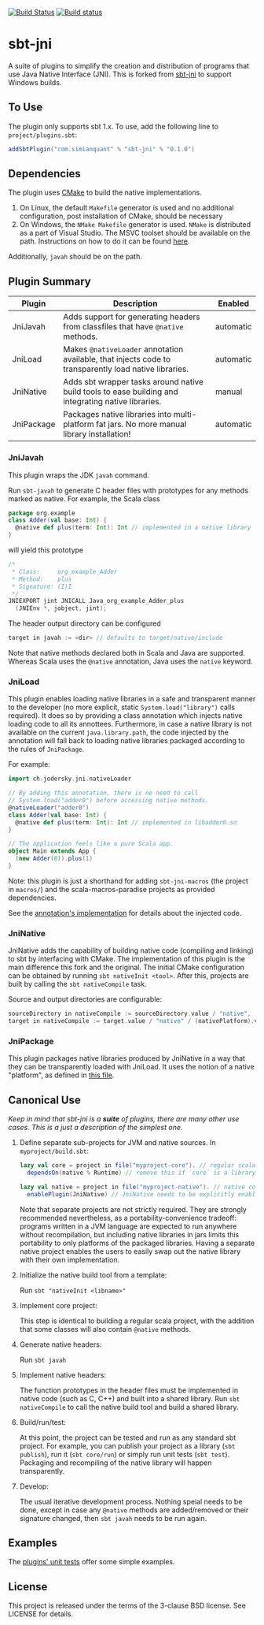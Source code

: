 [![Build Status](https://travis-ci.org/SimianQuant/sbt-jni.svg?branch=master)](https://travis-ci.org/SimianQuant/sbt-jni)
[![Build status](https://ci.appveyor.com/api/projects/status/ubaj4l9yv4e00fue?svg=true)](https://ci.appveyor.com/project/harshad-deo/sbt-jni)

sbt-jni
===

A suite of plugins to simplify the creation and distribution of programs that use Java Native Interface (JNI). This is forked
from [sbt-jni](https://github.com/jodersky/sbt-jni/tree/master/plugin/src) to support Windows builds.

## To Use 

The plugin only supports sbt 1.x. To use, add the following line to `project/plugins.sbt`:

```scala
addSbtPlugin("com.simianquant" % "sbt-jni" % "0.1.0")
```

## Dependencies

The plugin uses [CMake](https://cmake.org/) to build the native implementations. 

1. On Linux, the default `Makefile` generator is used and no additional configuration, post installation of CMake, should be necessary
1. On Windows, the `NMake Makefile` generator is used. `NMake` is distributed as a part of Visual Studio. The MSVC toolset should 
be available on the path. Instructions on how to do it can be found [here](https://docs.microsoft.com/en-us/cpp/build/building-on-the-command-line?view=vs-2019). 

Additionally, `javah` should be on the path.

## Plugin Summary

| Plugin     | Description                                                                                           |  Enabled  |
| ---------- | ----------------------------------------------------------------------------------------------------- | --------- |
| JniJavah   | Adds support for generating headers from classfiles that have `@native` methods.                      | automatic |
| JniLoad    | Makes `@nativeLoader` annotation available, that injects code to transparently load native libraries. | automatic |
| JniNative  | Adds sbt wrapper tasks around native build tools to ease building and integrating native libraries.   | manual    |
| JniPackage | Packages native libraries into multi-platform fat jars. No more manual library installation!          | automatic |

### JniJavah

This plugin wraps the JDK `javah` command.

Run `sbt-javah` to generate C header files with prototypes for any methods marked as native. For example, the Scala class

```scala
package org.example
class Adder(val base: Int) {
  @native def plus(term: Int): Int // implemented in a native library
}
```

will yield this prototype
```c
/*
 * Class:     org_example_Adder
 * Method:    plus
 * Signature: (I)I
 */
JNIEXPORT jint JNICALL Java_org_example_Adder_plus
  (JNIEnv *, jobject, jint);
```

The header output directory can be configured

```scala
target in javah := <dir> // defaults to target/native/include
```

Note that native methods declared both in Scala and Java are supported. Whereas Scala uses the `@native` annotation, Java uses the
`native` keyword.

### JniLoad

This plugin enables loading native libraries in a safe and transparent manner to the developer (no more explicit, static `System.load("library")` calls required). It does so by providing a class annotation which injects native loading code to all its annottees. Furthermore, in case a native library is not available on the current `java.library.path`, the code injected by the annotation will fall back to loading native libraries packaged according to the rules of `JniPackage`.

For example:

```scala
import ch.jodersky.jni.nativeLoader

// By adding this annotation, there is no need to call
// System.load("adder0") before accessing native methods.
@nativeLoader("adder0")
class Adder(val base: Int) {
  @native def plus(term: Int): Int // implemented in libadder0.so
}

// The application feels like a pure Scala app.
object Main extends App {
  (new Adder(0)).plus(1)
}
```

Note: this plugin is just a shorthand for adding `sbt-jni-macros` (the project in `macros/`) and the scala-macros-paradise projects as provided dependencies.

See the [annotation's implementation](macros/src/main/scala/ch/jodersky/jni/annotations.scala) for details about the injected code.

### JniNative

JniNative adds the capability of building native code (compiling and linking) to sbt by interfacing with CMake. The implementation of
this plugin is the main difference this fork and the original. The initial CMake configuration can be obtained by running `sbt nativeInit <tool>`. After this, projects are built by calling the `sbt nativeCompile` task.

Source and output directories are configurable:

```scala
sourceDirectory in nativeCompile := sourceDirectory.value / "native",
target in nativeCompile := target.value / "native" / (nativePlatform).value,
```

### JniPackage

This plugin packages native libraries produced by JniNative in a way that they can be transparently loaded with JniLoad. It uses the notion of a native "platform", as defined in [this file](https://github.com/SimianQuant/sbt-jni/blob/master/util/src/main/scala/ch/jodersky/sbt/jni/util/OsAndArch.scala).

## Canonical Use

*Keep in mind that sbt-jni is a __suite__ of plugins, there are many other use cases. This is a just a description of the simplest one.*

1. Define separate sub-projects for JVM and native sources. In `myproject/build.sbt`:

   ```scala
   lazy val core = project in file("myproject-core"). // regular scala code with @native methods
     dependsOn(native % Runtime) // remove this if `core` is a library, leave choice to end-user

   lazy val native = project in file("myproject-native"). // native code and build script
     enablePlugin(JniNative) // JniNative needs to be explicitly enabled
   ```
   Note that separate projects are not strictly required. They are strongly recommended nevertheless, as a portability-convenience tradeoff: programs written in a JVM language are expected to run anywhere without recompilation, but including native libraries in jars limits this portability to only platforms of the packaged libraries. Having a separate native project enables the users to easily swap out the native library with their own implementation.

2. Initialize the native build tool from a template:

   Run `sbt "nativeInit <libname>"`

3. Implement core project:

   This step is identical to building a regular scala project, with the addition that some classes will also contain `@native` methods.

4. Generate native headers:

   Run `sbt javah`

5. Implement native headers:

   The function prototypes in the header files must be implemented in native code (such as C, C++) and built into a shared library. Run `sbt nativeCompile` to call the native build tool and build a shared library.

6. Build/run/test:

   At this point, the project can be tested and run as any standard sbt project. For example, you can publish your project as a library (`sbt publish`), run it (`sbt core/run`) or simply run unit tests (`sbt test`). Packaging and recompiling of the native library will happen transparently.

7. Develop:

   The usual iterative development process. Nothing speial needs to be done, except in case any `@native` methods are added/removed or their signature changed, then `sbt javah` needs to be run again.

## Examples
The [plugins' unit tests](plugin/src/sbt-test/sbt-jni) offer some simple examples.

## License
This project is released under the terms of the 3-clause BSD license. See LICENSE for details.
